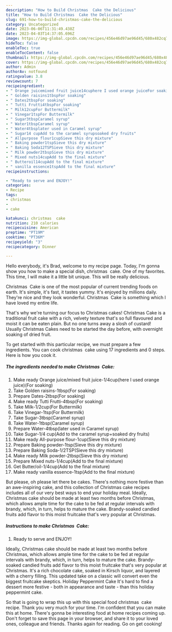 ```yaml
---
description: "How to Build Christmas  Cake the Delicious"
title: "How to Build Christmas  Cake the Delicious"
slug: 691-how-to-build-christmas-cake-the-delicious
category: Uncategorized
date: 2023-06-06T11:31:49.438Z
date: 2023-04-03T14:37:05.696Z
image: https://img-global.cpcdn.com/recipes/456e46d97ae96d45/680x482cq70/christmas-cake-recipe-main-photo.jpg
hideToc: false
enableToc: true
enableTocContent: false
thumbnail: https://img-global.cpcdn.com/recipes/456e46d97ae96d45/680x482cq70/christmas-cake-recipe-main-photo.jpg
cover: https://img-global.cpcdn.com/recipes/456e46d97ae96d45/680x482cq70/christmas-cake-recipe-main-photo.jpg
author: Admin
authorAv: notfound
ratingvalue: 3.8
reviewcount: 7
recipeingredient:
- " Orange juicemixed fruit juice14cuphere I used orange juiceFor soaking"
- " Golden raisins1tbspFor soaking"
- " Dates2tbspFor soaking"
- " Tutti Frutti4tbspFor soaking"
- " Milk12cupFor Buttermilk"
- " Vinegar1tspFor Buttermilk"
- " Sugar3tbspCaramel syrup"
- " Water1tbspCaramel syrup"
- " Water4tbsplater used in Caramel syrup"
- " Sugar14 cupAdd to the caramel syrupsoaked dry fruits"
- " Allpurpose flour1cupSieve this dry mixture"
- " Baking powder1tspSieve this dry mixture"
- " Baking Soda12TSPSieve this dry mixture"
- " Milk powder2tbspSieve this dry mixture"
- " Mixed nuts14cupAdd to the final mixture"
- " Butteroil14cupAdd to the final mixture"
- " vanilla essence1tspAdd to the final mixture"
recipeinstructions:

- "Ready to serve and ENJOY!"
categories:
- Recipe
tags:
- christmas
- 
- cake

katakunci: christmas  cake 
nutrition: 210 calories
recipecuisine: American
preptime: "PT19M"
cooktime: "PT36M"
recipeyield: "3"
recipecategory: Dinner

---
```



Hello everybody, it's Brad, welcome to my recipe page. Today, I'm gonna show you how to make a special dish, christmas  cake. One of my favorites. This time, I will make it a little bit unique. This will be really delicious.

Christmas  Cake is one of the most popular of current trending foods on earth. It's simple, it's fast, it tastes yummy. It's enjoyed by millions daily. They're nice and they look wonderful. Christmas  Cake is something which I have loved my entire life.

That&#39;s why we&#39;re turning our focus to Christmas cakes! Christmas Cake is a traditional fruit cake with a rich, velvety texture that&#39;s so full flavoured and moist it can be eaten plain. But no one turns away a slosh of custard! Usually Christmas Cakes need to be started the day before, with overnight soaking of dried fruit.


To get started with this particular recipe, we must prepare a few ingredients. You can cook christmas  cake using 17 ingredients and 0 steps. Here is how you cook it.

<!--inarticleads1-->

##### The ingredients needed to make Christmas  Cake:

1. Make ready  Orange juice/mixed fruit juice-1/4cup(here I used orange juice)(For soaking)
1. Take  Golden raisins-1tbsp(For soaking)
1. Prepare  Dates-2tbsp(For soaking)
1. Make ready  Tutti Frutti-4tbsp(For soaking)
1. Take  Milk-1/2cup(For Buttermilk)
1. Take  Vinegar-1tsp(For Buttermilk)
1. Take  Sugar-3tbsp(Caramel syrup)
1. Take  Water-1tbsp(Caramel syrup)
1. Prepare  Water-4tbsp(later used in Caramel syrup)
1. Take  Sugar-1/4 cup(Add to the caramel syrup+soaked dry fruits)
1. Make ready  All-purpose flour-1cup(Sieve this dry mixture)
1. Prepare  Baking powder-1tsp(Sieve this dry mixture)
1. Prepare  Baking Soda-1/2TSP(Sieve this dry mixture)
1. Make ready  Milk powder-2tbsp(Sieve this dry mixture)
1. Prepare  Mixed nuts-1/4cup(Add to the final mixture)
1. Get  Butter/oil-1/4cup(Add to the final mixture)
1. Make ready  vanilla essence-1tsp(Add to the final mixture)


But please, oh please let there be cakes. There&#39;s nothing more festive than an awe-inspiring cake, and this collection of Christmas cake recipes includes all of our very best ways to end your holiday meal. Ideally, Christmas cake should be made at least two months before Christmas, which allows ample time for the cake to be fed at regular intervals with brandy, which, in turn, helps to mature the cake. Brandy-soaked candied fruits add flavor to this moist fruitcake that&#39;s very popular at Christmas. 

<!--inarticleads2-->

##### Instructions to make Christmas  Cake:


1. Ready to serve and ENJOY!

Ideally, Christmas cake should be made at least two months before Christmas, which allows ample time for the cake to be fed at regular intervals with brandy, which, in turn, helps to mature the cake. Brandy-soaked candied fruits add flavor to this moist fruitcake that&#39;s very popular at Christmas. It&#39;s a rich chocolate cake, soaked in Kirsch liquor, and layered with a cherry filling. This updated take on a classic will convert even the biggest fruitcake skeptics. Holiday Peppermint Cake It&#39;s hard to find a dessert more festive - both in appearance and taste - than this holiday peppermint cake. 

So that is going to wrap this up with this special food christmas  cake recipe. Thank you very much for your time. I'm confident that you can make this at home. There's gonna be interesting food at home recipes coming up. Don't forget to save this page in your browser, and share it to your loved ones, colleague and friends. Thanks again for reading. Go on get cooking!
